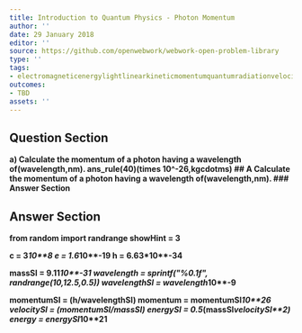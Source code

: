 ```yaml
---
title: Introduction to Quantum Physics - Photon Momentum
author: ''
date: 29 January 2018
editor: ''
source: https://github.com/openwebwork/webwork-open-problem-library
type: ''
tags:
- electromagneticenergylightlinearkineticmomentumquantumradiationvelocitywavelength
outcomes:
- TBD
assets: ''
---
```


## Question Section 

<b>
a) Calculate the momentum of a photon having a wavelength of(wavelength,nm).
ans_rule(40)(times 10^-26,kgcdotms)
## A
Calculate the momentum of a photon having a wavelength of(wavelength,nm).
### Answer Section


## Answer Section

from random import randrange
showHint = 3

c = 3*10**8
e = 1.6*10**-19
h = 6.63*10**-34

massSI = 9.11*10**-31
wavelength = sprintf("%0.1f", randrange(10,12.5,0.5))
wavelengthSI = wavelength*10**-9

momentumSI = (h/wavelengthSI)
momentum = momentumSI*10**26
velocitySI = (momentumSI/massSI)
energySI = 0.5*(massSI*velocitySI**2)
energy =  energySI*10**21